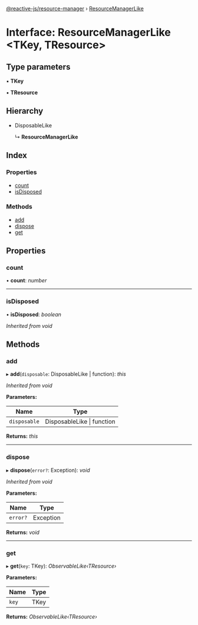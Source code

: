 [@reactive-js/resource-manager](../README.md) › [ResourceManagerLike](resourcemanagerlike.md)

# Interface: ResourceManagerLike <**TKey, TResource**>

## Type parameters

▪ **TKey**

▪ **TResource**

## Hierarchy

* DisposableLike

  ↳ **ResourceManagerLike**

## Index

### Properties

* [count](resourcemanagerlike.md#count)
* [isDisposed](resourcemanagerlike.md#isdisposed)

### Methods

* [add](resourcemanagerlike.md#add)
* [dispose](resourcemanagerlike.md#dispose)
* [get](resourcemanagerlike.md#get)

## Properties

###  count

• **count**: *number*

___

###  isDisposed

• **isDisposed**: *boolean*

*Inherited from void*

## Methods

###  add

▸ **add**(`disposable`: DisposableLike | function): *this*

*Inherited from void*

**Parameters:**

Name | Type |
------ | ------ |
`disposable` | DisposableLike &#124; function |

**Returns:** *this*

___

###  dispose

▸ **dispose**(`error?`: Exception): *void*

*Inherited from void*

**Parameters:**

Name | Type |
------ | ------ |
`error?` | Exception |

**Returns:** *void*

___

###  get

▸ **get**(`key`: TKey): *ObservableLike‹TResource›*

**Parameters:**

Name | Type |
------ | ------ |
`key` | TKey |

**Returns:** *ObservableLike‹TResource›*
